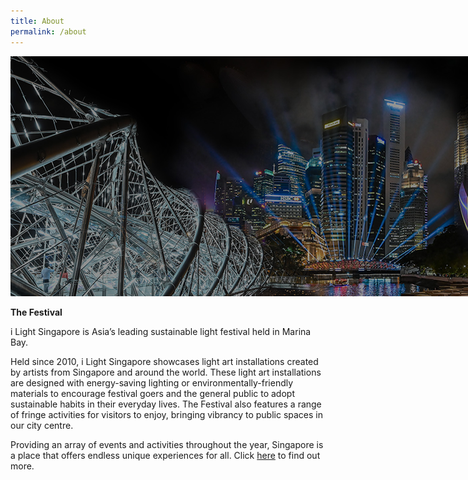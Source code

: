 ```yaml
---
title: About
permalink: /about
---
```


<div style="width:1920px"><img src="/images/iLSGHEROBANNER(F).jpg" alt="i Light Singapore" /></div>

**The Festival**

i Light Singapore is Asia’s leading sustainable light festival held in Marina Bay.

Held since 2010, i Light Singapore showcases light art installations created by artists from Singapore and around the world. These light art installations are designed with energy-saving lighting or environmentally-friendly materials to encourage festival goers and the general public to adopt sustainable habits in their everyday lives. The Festival also features a range of fringe activities for visitors to enjoy, bringing vibrancy to public spaces in our city centre.

Providing an array of events and activities throughout the year, Singapore is a place that offers endless unique experiences for all. Click [here](https://www.ura.gov.sg) to find out more. 
